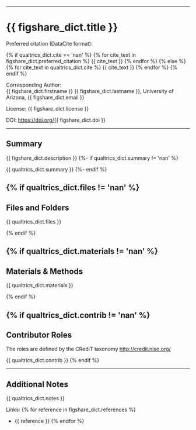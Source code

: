 ---------------------------------------------
# {{ figshare_dict.title }}

Preferred citation (DataCite format):

{% if qualtrics_dict.cite == 'nan' %}
{% for cite_text in figshare_dict.preferred_citation %}
  {{ cite_text }}
{% endfor %}
{% else %}
{% for cite_text in qualtrics_dict.cite %}
  {{ cite_text }}
{% endfor %}
{% endif %}


Corresponding Author:   
  {{ figshare_dict.firstname }} {{ figshare_dict.lastname }}, University of Arizona, {{ figshare_dict.email }}


License:
  {{ figshare_dict.license }}


DOI:
  https://doi.org/{{ figshare_dict.doi }}



---------------------------------------------
## Summary

{{ figshare_dict.description }}
{%- if qualtrics_dict.summary != 'nan' %}

{{ qualtrics_dict.summary }}
{%- endif %}



{% if qualtrics_dict.files != 'nan' %}
---------------------------------------------
## Files and Folders

{{ qualtrics_dict.files }}


{% endif %}

{% if qualtrics_dict.materials != 'nan' %}
---------------------------------------------
## Materials & Methods

{{ qualtrics_dict.materials }}



{% endif %}

{% if qualtrics_dict.contrib != 'nan' %}
---------------------------------------------
## Contributor Roles

The roles are defined by the CRediT taxonomy http://credit.niso.org/

{{ qualtrics_dict.contrib }}
{% endif %}



---------------------------------------------
## Additional Notes

{{ qualtrics_dict.notes }}

Links:
{% for reference in figshare_dict.references %}
  - {{ reference }}
{% endfor %}

